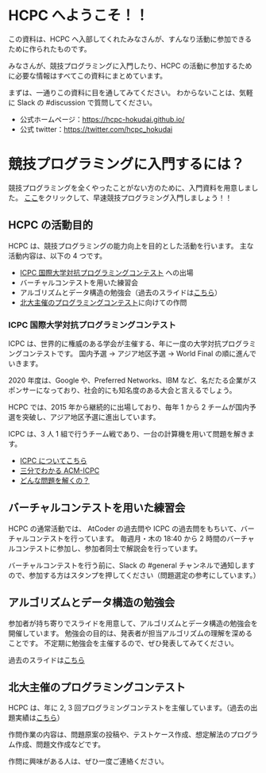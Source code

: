 # HCPC へようこそ！！
この資料は、HCPC へ入部してくれたみなさんが、すんなり活動に参加できるために作られたものです。

みなさんが、競技プログラミングに入門したり、HCPC の活動に参加するために必要な情報はすべてこの資料にまとめています。

まずは、一通りこの資料に目を通してみてください。
わからないことは、気軽に Slack の #discussion で質問してください。

- 公式ホームページ：https://hcpc-hokudai.github.io/
- 公式 twitter：https://twitter.com/hcpc_hokudai

# 競技プログラミングに入門するには？
競技プログラミングを全くやったことがない方のために、入門資料を用意しました。
[ここ](https://github.com/hcpc-hokudai/welcome-to-hcpc/tree/master/introduction-to-atcoder)をクリックして、早速競技プログラミング入門しましょう！！

## HCPC の活動目的
HCPC は、競技プログラミングの能力向上を目的とした活動を行います。
主な活動内容は、以下の 4 つです。
- [ICPC 国際大学対抗プログラミングコンテスト](https://icpc.iisf.or.jp/) への出場
- バーチャルコンテストを用いた練習会
- アルゴリズムとデータ構造の勉強会（過去のスライドは[こちら](https://hcpc-hokudai.github.io/activities.html)）
- [北大主催のプログラミングコンテスト](https://connpass.com/event/179414/)に向けての作問

### ICPC 国際大学対抗プログラミングコンテスト

ICPC は、世界的に権威のある学会が主催する、年に一度の大学対抗プログラミングコンテストです。
国内予選 -> アジア地区予選 -> World Final 
の順に進んでいきます。

2020 年度は、Google や、Preferred Networks、IBM など、名だたる企業がスポンサーになっており、社会的にも知名度のある大会と言えるでしょう。


HCPC では、2015 年から継続的に出場しており、毎年 1 から 2 チームが国内予選を突破し、アジア地区予選に進出しています。

ICPC は、3 人 1 組で行うチーム戦であり、一台の計算機を用いて問題を解きます。


- [ICPC についてこちら](https://icpc.iisf.or.jp/acm-icpc/)
- [三分でわかる ACM-ICPC](https://icpc.iisf.or.jp/acm-icpc/3min/)
- [どんな問題を解くの？](https://icpc.iisf.or.jp/acm-icpc/problems/)

## バーチャルコンテストを用いた練習会
HCPC の通常活動では、
AtCoder の過去問や ICPC の過去問をもちいて、バーチャルコンテストを行っています。
毎週月・木の 18:40 から 2 時間のバーチャルコンテストに参加し、参加者同士で解説会を行っています。

バーチャルコンテストを行う前に、Slack の #general チャンネルで通知しますので、参加する方はスタンプを押してください（問題選定の参考にしています。）

## アルゴリズムとデータ構造の勉強会
参加者が持ち寄りでスライドを用意して、アルゴリズムとデータ構造の勉強会を開催しています。
勉強会の目的は、発表者が担当アルゴリズムの理解を深めることです。
不定期に勉強会を主催するので、ぜひ発表してみてください。

過去のスライドは[こちら](https://hcpc-hokudai.github.io/activities.html)


## 北大主催のプログラミングコンテスト
HCPC は、年に 2, 3 回プログラミングコンテストを主催しています。（過去の出題実績は[こちら](https://hcpc-hokudai.github.io/activities.html)）

作問作業の内容は、問題原案の投稿や、テストケース作成、想定解法のプログラム作成、問題文作成などです。

作問に興味がある人は、ぜひ一度ご連絡ください。
